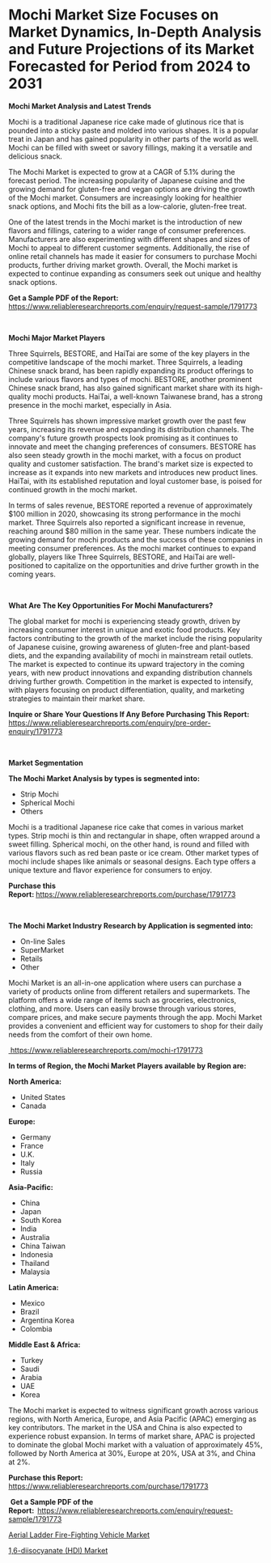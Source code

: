 <p><h1>Mochi Market Size Focuses on Market Dynamics, In-Depth Analysis and Future Projections of its Market Forecasted for Period from 2024 to 2031</h1></p><p><strong>Mochi Market Analysis and Latest Trends</strong></p>
<p><p>Mochi is a traditional Japanese rice cake made of glutinous rice that is pounded into a sticky paste and molded into various shapes. It is a popular treat in Japan and has gained popularity in other parts of the world as well. Mochi can be filled with sweet or savory fillings, making it a versatile and delicious snack.</p><p>The Mochi Market is expected to grow at a CAGR of 5.1% during the forecast period. The increasing popularity of Japanese cuisine and the growing demand for gluten-free and vegan options are driving the growth of the Mochi market. Consumers are increasingly looking for healthier snack options, and Mochi fits the bill as a low-calorie, gluten-free treat.</p><p>One of the latest trends in the Mochi market is the introduction of new flavors and fillings, catering to a wider range of consumer preferences. Manufacturers are also experimenting with different shapes and sizes of Mochi to appeal to different customer segments. Additionally, the rise of online retail channels has made it easier for consumers to purchase Mochi products, further driving market growth. Overall, the Mochi market is expected to continue expanding as consumers seek out unique and healthy snack options.</p></p>
<p><strong>Get a Sample PDF of the Report:&nbsp;</strong> <a href="https://www.reliableresearchreports.com/enquiry/request-sample/1791773">https://www.reliableresearchreports.com/enquiry/request-sample/1791773</a></p>
<p>&nbsp;</p>
<p><strong>Mochi Major Market Players</strong></p>
<p><p>Three Squirrels, BESTORE, and HaiTai are some of the key players in the competitive landscape of the mochi market. Three Squirrels, a leading Chinese snack brand, has been rapidly expanding its product offerings to include various flavors and types of mochi. BESTORE, another prominent Chinese snack brand, has also gained significant market share with its high-quality mochi products. HaiTai, a well-known Taiwanese brand, has a strong presence in the mochi market, especially in Asia.</p><p>Three Squirrels has shown impressive market growth over the past few years, increasing its revenue and expanding its distribution channels. The company's future growth prospects look promising as it continues to innovate and meet the changing preferences of consumers. BESTORE has also seen steady growth in the mochi market, with a focus on product quality and customer satisfaction. The brand's market size is expected to increase as it expands into new markets and introduces new product lines. HaiTai, with its established reputation and loyal customer base, is poised for continued growth in the mochi market.</p><p>In terms of sales revenue, BESTORE reported a revenue of approximately $100 million in 2020, showcasing its strong performance in the mochi market. Three Squirrels also reported a significant increase in revenue, reaching around $80 million in the same year. These numbers indicate the growing demand for mochi products and the success of these companies in meeting consumer preferences. As the mochi market continues to expand globally, players like Three Squirrels, BESTORE, and HaiTai are well-positioned to capitalize on the opportunities and drive further growth in the coming years.</p></p>
<p>&nbsp;</p>
<p><strong>What Are The Key Opportunities For Mochi Manufacturers?</strong></p>
<p><p>The global market for mochi is experiencing steady growth, driven by increasing consumer interest in unique and exotic food products. Key factors contributing to the growth of the market include the rising popularity of Japanese cuisine, growing awareness of gluten-free and plant-based diets, and the expanding availability of mochi in mainstream retail outlets. The market is expected to continue its upward trajectory in the coming years, with new product innovations and expanding distribution channels driving further growth. Competition in the market is expected to intensify, with players focusing on product differentiation, quality, and marketing strategies to maintain their market share.</p></p>
<p><strong>Inquire or Share Your Questions If Any Before Purchasing This Report:</strong> <a href="https://www.reliableresearchreports.com/enquiry/pre-order-enquiry/1791773">https://www.reliableresearchreports.com/enquiry/pre-order-enquiry/1791773</a></p>
<p>&nbsp;</p>
<p><strong>Market Segmentation</strong></p>
<p><strong>The Mochi Market Analysis by types is segmented into:</strong></p>
<p><ul><li>Strip Mochi</li><li>Spherical Mochi</li><li>Others</li></ul></p>
<p><p>Mochi is a traditional Japanese rice cake that comes in various market types. Strip mochi is thin and rectangular in shape, often wrapped around a sweet filling. Spherical mochi, on the other hand, is round and filled with various flavors such as red bean paste or ice cream. Other market types of mochi include shapes like animals or seasonal designs. Each type offers a unique texture and flavor experience for consumers to enjoy.</p></p>
<p><strong>Purchase this Report:&nbsp;</strong><a href="https://www.reliableresearchreports.com/purchase/1791773">https://www.reliableresearchreports.com/purchase/1791773</a></p>
<p>&nbsp;</p>
<p><strong>The Mochi Market Industry Research by Application is segmented into:</strong></p>
<p><ul><li>On-line Sales</li><li>SuperMarket</li><li>Retails</li><li>Other</li></ul></p>
<p><p>Mochi Market is an all-in-one application where users can purchase a variety of products online from different retailers and supermarkets. The platform offers a wide range of items such as groceries, electronics, clothing, and more. Users can easily browse through various stores, compare prices, and make secure payments through the app. Mochi Market provides a convenient and efficient way for customers to shop for their daily needs from the comfort of their own home.</p></p>
<p><a href="https://www.reliableresearchreports.com/mochi-r1791773">&nbsp;https://www.reliableresearchreports.com/mochi-r1791773</a></p>
<p><strong>In terms of Region, the Mochi Market Players available by Region are:</strong></p>
<p>
    <p> <strong> North America: </strong>
        <ul>
            <li>United States</li>
            <li>Canada</li>
        </ul>
        </p> 
    <p> <strong> Europe: </strong>
        <ul>
            <li>Germany</li>
            <li>France</li>
            <li>U.K.</li>
            <li>Italy</li>
            <li>Russia</li>
        </ul>
        </p> 
    <p> <strong> Asia-Pacific: </strong>
        <ul>
            <li>China</li>
            <li>Japan</li>
            <li>South Korea</li>
            <li>India</li>
            <li>Australia</li>
            <li>China Taiwan</li>
            <li>Indonesia</li>
            <li>Thailand</li>
            <li>Malaysia</li>
        </ul>
        </p> 
    <p> <strong> Latin America: </strong>
        <ul>
            <li>Mexico</li>
            <li>Brazil</li>
            <li>Argentina Korea</li>
            <li>Colombia</li>
        </ul>
        </p> 
    <p> <strong> Middle East & Africa: </strong>
        <ul>
            <li>Turkey</li>
            <li>Saudi</li>
            <li>Arabia</li>
            <li>UAE</li>
            <li>Korea</li>
        </ul>
    </p>
    </p>
<p><p>The Mochi market is expected to witness significant growth across various regions, with North America, Europe, and Asia Pacific (APAC) emerging as key contributors. The market in the USA and China is also expected to experience robust expansion. In terms of market share, APAC is projected to dominate the global Mochi market with a valuation of approximately 45%, followed by North America at 30%, Europe at 20%, USA at 3%, and China at 2%.</p></p>
<p><strong>Purchase this Report: </strong><a href="https://www.reliableresearchreports.com/purchase/1791773">https://www.reliableresearchreports.com/purchase/1791773</a></p>
<p>&nbsp;<strong>Get a Sample PDF of the Report:&nbsp;&nbsp;</strong><a href="https://www.reliableresearchreports.com/enquiry/request-sample/1791773">https://www.reliableresearchreports.com/enquiry/request-sample/1791773</a></p>
<p><strong></strong></p>
<p><p><a href="https://issuu.com/reportprime-2/docs/aerial-ladder-fire-fighting-vehicle-market-size-20">Aerial Ladder Fire-Fighting Vehicle Market</a></p><p><a href="https://issuu.com/reportprime-2/docs/16-diisocyanate-hdi-market-size-2030.pptx">1,6-diisocyanate (HDI) Market</a></p></p>